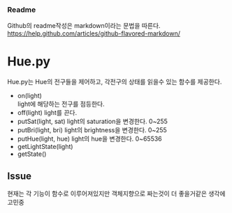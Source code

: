 ### Readme

Github의 readme작성은 markdown이라는 문법을 따른다. https://help.github.com/articles/github-flavored-markdown/

# Hue.py
Hue.py는 Hue의 전구들을 제어하고, 각전구의 상태를 읽을수 있는 함수를 제공한다.

* on(light) <br>
light에 해당하는 전구를 점등한다.
* off(light)
light를 끈다.
* putSat(light, sat)
light의 saturation을 변경한다. 0~255
* putBri(light, bri)
light의 brightness을 변경한다. 0~255
* putHue(light, hue)
light의 hue을 변경한다. 0~65536
* getLightState(light)
* getState()




## Issue
현재는 각 기능이 함수로 이루어져있지만 객체지향으로 짜는것이 더 좋을거같은 생각에 고민중
